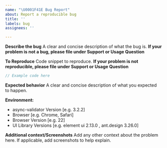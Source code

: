 ```yaml
---
name: "\U0001F41E Bug Report"
about: Report a reproducible bug
title: ''
labels: bug
assignees: ''

---
```


<!-- Click "Preview" for a more readable version --

Please read and follow the instructions before submitting an issue:

- Read all our documentation, especially the [README](https://github.com/yiminghe/async-validator/blob/master/README.md). It may contain information that helps you solve your issue.
- Ensure your issue isn't already [reported](https://github.com/yiminghe/async-validator/issues).

- If you're reporting a bug, ensure it isn't already fixed in the latest async-validator version.

⚠️👆 Feel free to these instructions before submitting the issue 👆⚠️
-->

**Describe the bug**
A clear and concise description of what the bug is. **If your problem is not a bug, please file under Support or Usage Question**

**To Reproduce**
Code snippet to reproduce. **If your problem is not reproducible, please file under Support or Usage Question**

```js
// Example code here
```

**Expected behavior**
A clear and concise description of what you expected to happen.

**Environment:**
 - async-validator Version [e.g. 3.2.2]
 - Browser [e.g. Chrome, Safari]
 - Browser Version [e.g. 22]
 - UI Library Versions [e.g. element ui 2.13.0 , ant.design 3.26.0]

**Additional context/Screenshots**
Add any other context about the problem here. If applicable, add screenshots to help explain.
